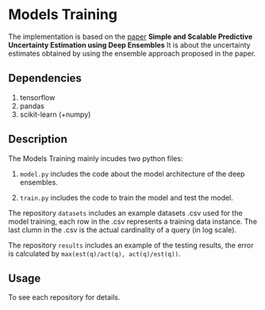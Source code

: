 # Models Training

The implementation is based on the [paper](https://arxiv.org/pdf/1612.01474v1.pdf) **Simple and Scalable Predictive Uncertainty Estimation using Deep Ensembles** It is about the uncertainty estimates obtained by using the ensemble approach proposed in the paper. 

## Dependencies
1. tensorflow
2. pandas
3. scikit-learn (+numpy)

## Description

The Models Training mainly incudes two python files:
      
1) `model.py` includes the code about the model architecture of the deep ensembles.
      
2) `train.py` includes the code to train the model and test the model.

The repository `datasets` includes an example datasets .csv used for the model training, each row in the .csv represents a training data instance.
The last clumn in the .csv is the actual cardinality of a query (in log scale).

The repository `results` includes an example of the testing results, the error is calculated by `max(est(q)/act(q), act(q)/est(q))`.

## Usage

To see each repository for details.

